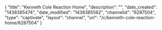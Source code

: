 {
    "title": "Kenneth Cole Reaction Home",
    "description": "",
    "date_created": "1438385474",
    "date_modified": "1438385562",
    "channelid": "6287504",
    "type": "captivate",
    "layout": "channel",
    "url": "\/c\/kenneth-cole-reaction-home\/6287504"
}